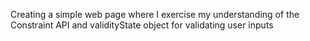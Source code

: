 Creating a simple web page where I exercise my understanding of the Constraint API and validityState object for validating user inputs